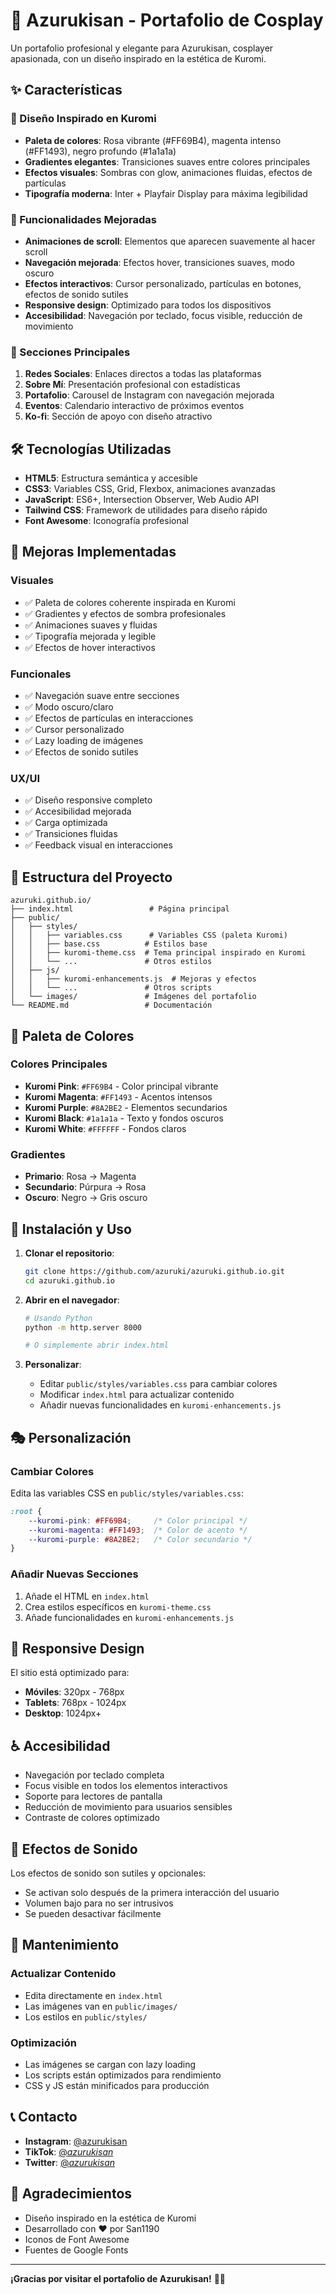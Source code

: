 # 🎀 Azurukisan - Portafolio de Cosplay

Un portafolio profesional y elegante para Azurukisan, cosplayer apasionada, con un diseño inspirado en la estética de Kuromi.

## ✨ Características

### 🎨 Diseño Inspirado en Kuromi
- **Paleta de colores**: Rosa vibrante (#FF69B4), magenta intenso (#FF1493), negro profundo (#1a1a1a)
- **Gradientes elegantes**: Transiciones suaves entre colores principales
- **Efectos visuales**: Sombras con glow, animaciones fluidas, efectos de partículas
- **Tipografía moderna**: Inter + Playfair Display para máxima legibilidad

### 🚀 Funcionalidades Mejoradas
- **Animaciones de scroll**: Elementos que aparecen suavemente al hacer scroll
- **Navegación mejorada**: Efectos hover, transiciones suaves, modo oscuro
- **Efectos interactivos**: Cursor personalizado, partículas en botones, efectos de sonido sutiles
- **Responsive design**: Optimizado para todos los dispositivos
- **Accesibilidad**: Navegación por teclado, focus visible, reducción de movimiento

### 📱 Secciones Principales
1. **Redes Sociales**: Enlaces directos a todas las plataformas
2. **Sobre Mí**: Presentación profesional con estadísticas
3. **Portafolio**: Carousel de Instagram con navegación mejorada
4. **Eventos**: Calendario interactivo de próximos eventos
5. **Ko-fi**: Sección de apoyo con diseño atractivo

## 🛠️ Tecnologías Utilizadas

- **HTML5**: Estructura semántica y accesible
- **CSS3**: Variables CSS, Grid, Flexbox, animaciones avanzadas
- **JavaScript**: ES6+, Intersection Observer, Web Audio API
- **Tailwind CSS**: Framework de utilidades para diseño rápido
- **Font Awesome**: Iconografía profesional

## 🎯 Mejoras Implementadas

### Visuales
- ✅ Paleta de colores coherente inspirada en Kuromi
- ✅ Gradientes y efectos de sombra profesionales
- ✅ Animaciones suaves y fluidas
- ✅ Tipografía mejorada y legible
- ✅ Efectos de hover interactivos

### Funcionales
- ✅ Navegación suave entre secciones
- ✅ Modo oscuro/claro
- ✅ Efectos de partículas en interacciones
- ✅ Cursor personalizado
- ✅ Lazy loading de imágenes
- ✅ Efectos de sonido sutiles

### UX/UI
- ✅ Diseño responsive completo
- ✅ Accesibilidad mejorada
- ✅ Carga optimizada
- ✅ Transiciones fluidas
- ✅ Feedback visual en interacciones

## 📁 Estructura del Proyecto

```
azuruki.github.io/
├── index.html                 # Página principal
├── public/
│   ├── styles/
│   │   ├── variables.css      # Variables CSS (paleta Kuromi)
│   │   ├── base.css          # Estilos base
│   │   ├── kuromi-theme.css  # Tema principal inspirado en Kuromi
│   │   └── ...               # Otros estilos
│   ├── js/
│   │   ├── kuromi-enhancements.js  # Mejoras y efectos
│   │   └── ...               # Otros scripts
│   └── images/               # Imágenes del portafolio
└── README.md                 # Documentación
```

## 🎨 Paleta de Colores

### Colores Principales
- **Kuromi Pink**: `#FF69B4` - Color principal vibrante
- **Kuromi Magenta**: `#FF1493` - Acentos intensos
- **Kuromi Purple**: `#8A2BE2` - Elementos secundarios
- **Kuromi Black**: `#1a1a1a` - Texto y fondos oscuros
- **Kuromi White**: `#FFFFFF` - Fondos claros

### Gradientes
- **Primario**: Rosa → Magenta
- **Secundario**: Púrpura → Rosa
- **Oscuro**: Negro → Gris oscuro

## 🚀 Instalación y Uso

1. **Clonar el repositorio**:
   ```bash
   git clone https://github.com/azuruki/azuruki.github.io.git
   cd azuruki.github.io
   ```

2. **Abrir en el navegador**:
   ```bash
   # Usando Python
   python -m http.server 8000
   
   # O simplemente abrir index.html
   ```

3. **Personalizar**:
   - Editar `public/styles/variables.css` para cambiar colores
   - Modificar `index.html` para actualizar contenido
   - Añadir nuevas funcionalidades en `kuromi-enhancements.js`

## 🎭 Personalización

### Cambiar Colores
Edita las variables CSS en `public/styles/variables.css`:

```css
:root {
    --kuromi-pink: #FF69B4;     /* Color principal */
    --kuromi-magenta: #FF1493;  /* Color de acento */
    --kuromi-purple: #8A2BE2;   /* Color secundario */
}
```

### Añadir Nuevas Secciones
1. Añade el HTML en `index.html`
2. Crea estilos específicos en `kuromi-theme.css`
3. Añade funcionalidades en `kuromi-enhancements.js`

## 📱 Responsive Design

El sitio está optimizado para:
- **Móviles**: 320px - 768px
- **Tablets**: 768px - 1024px
- **Desktop**: 1024px+

## ♿ Accesibilidad

- Navegación por teclado completa
- Focus visible en todos los elementos interactivos
- Soporte para lectores de pantalla
- Reducción de movimiento para usuarios sensibles
- Contraste de colores optimizado

## 🎵 Efectos de Sonido

Los efectos de sonido son sutiles y opcionales:
- Se activan solo después de la primera interacción del usuario
- Volumen bajo para no ser intrusivos
- Se pueden desactivar fácilmente

## 🔧 Mantenimiento

### Actualizar Contenido
- Edita directamente en `index.html`
- Las imágenes van en `public/images/`
- Los estilos en `public/styles/`

### Optimización
- Las imágenes se cargan con lazy loading
- Los scripts están optimizados para rendimiento
- CSS y JS están minificados para producción

## 📞 Contacto

- **Instagram**: [@azurukisan](https://instagram.com/azurukisan)
- **TikTok**: [@_azurukisan_](https://tiktok.com/@_azurukisan_)
- **Twitter**: [@_azurukisan_](https://twitter.com/_azurukisan_)

## 🙏 Agradecimientos

- Diseño inspirado en la estética de Kuromi
- Desarrollado con ❤️ por San1190
- Iconos de Font Awesome
- Fuentes de Google Fonts

---

**¡Gracias por visitar el portafolio de Azurukisan!** 🎀✨